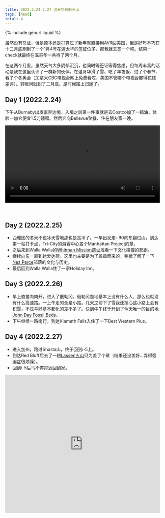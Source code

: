 ```yaml
---
title: 2022.2.24-2.27 温哥华到旧金山
tags: [head]
total: 4
---
```


{% include genurl.liquid %}

虽然没有签证，但是原本还是打算过了新年就直接用AVR回美国，但是好巧不巧在十二月底刷到了一个1月4号在渥太华的签证位子，那我就去签一个吧。结果一check就最终在温哥华一共待了两个月。

在这两个月里，虽然天气大多阴郁沉沉，也同时等签证等得焦虑，但每周丰富的活动是我在这里认识了一群新的伙伴。在温哥华滑了雪、吃了年夜饭、过了个春节、看了个冬奥会（加拿大CBC电视台网上免费看哎，美国不管哪个电视台都得花钱差评）。转眼间就到了二月底，是时候踏上归途了。

## Day 1 (2022.2.24)
下午从Burnaby出发直奔边境，入境之后第一件事就是去Costco加了一箱油，体验一加仑便宜1.5刀馈赠。然后奔向Bellevue聚餐、住在朋友家一晚。

<video width="100%" controls autoplay>
	<source src='{{"/images/2022-02/045-a.mp4"|relative_url}}' type="video/mp4">
	HTML5 video not supported.
</video>

&nbsp;

## Day 2 (2022.2.25)
- 西雅图的冬天不说冰天雪地那也是蛮冷了。一早出发走i-90向东翻过山，到达第一站打卡点，Tri-City的游客中心盖个Manhattan Project的章。
- 之后来到Walla Walla的[Whitman Mission遗址]({{arr[0]}})浅看一下文化碰撞的悲剧。
- 继续向东一直到达爱达荷，这里也主要是为了盖章而来的，稍微了解了一下[Nez Perce]({{arr[1]}})部落的文化与历史。
- 最后回到Walla Walla住了一家Holiday Inn。

## Day 3 (2022.2.26)
- 早上直接向南开，进入了俄勒冈。俄勒冈腹地基本上没有什么人，那么也就没有什么高速路。一上午走的全是小路。几天之前下了雪我还担心这小路上会有积雪，不过幸好基本都化的差不多了。快到中午终于开到了今天唯一的目的地[John Day Fossil Beds]({{arr[2]}})。
- 下午继续一路南行，到达Klamath Falls入住了一下Best Western Plus。

## Day 4 (2022.2.27)
- 进入加州，路过Shasta山，终于回到i-5上。
- 到达Red Bluff后去了一趟[Lassen火山]({{arr[3]}})只为盖了个章（结果还没盖好…弄得强迫症很烦躁）。
- 回到i-5后马不停蹄返回到家。

<iframe src="https://www.google.com/maps/embed?pb=!1m76!1m12!1m3!1d5698525.224861806!2d-123.90962233930917!3d43.08185072501385!2m3!1f0!2f0!3f0!3m2!1i1024!2i768!4f13.1!4m61!3e0!4m5!1s0x5486765a145241a1%3A0x71176245ed5a206!2sMetrotown%2C%20Burnaby%2C%20BC%2C%20Canada!3m2!1d49.2276257!2d-123.00757569999999!4m5!1s0x54906d0930494e61%3A0x715dbf37cd53349!2zU3BpY3kgUG9QbyBTemVjaHVhbiBGaXNoIOi-o-WphuWphuefs-mUhemxvA!3m2!1d47.6274338!2d-122.1445028!4m5!1s0x549879ed300d8685%3A0x62c7057fd41f744d!2sVisit%20Tri-Cities!3m2!1d46.217432599999995!2d-119.21786499999999!4m5!1s0x54a26847603804e7%3A0xba71d5a764fa96d6!2sWhitman%20Mission%20National%20Historic%20Site!3m2!1d46.0425695!2d-118.466009!4m5!1s0x54a048216d4dd5d9%3A0x13cb64a88a97def9!2sNez%20Perce%20National%20Historical%20Park%20Visitor%20Center!3m2!1d46.4474498!2d-116.82263409999999!4m5!1s0x54a26a3ffd64e0df%3A0x7cbac17ebfa74512!2sHoliday%20Inn%20Express%20Walla%20Walla%2C%20an%20IHG%20Hotel!3m2!1d46.067485!2d-118.36831699999999!4m5!1s0x54bb8e2177f28c31%3A0xc29e666a633f91b5!2sThomas%20Condon%20Paleontology%20Center!3m2!1d44.5530239!2d-119.64634269999999!4m5!1s0x54c8d45968f20ee3%3A0xf48d7ff528b99726!2sKlamath%20Falls%2C%20OR!3m2!1d42.224866999999996!2d-121.7816704!4m5!1s0x809d5607c14138bf%3A0x8f34d8a77a666742!2sLassen%20Volcanic%20National%20Park%2C%20California!3m2!1d40.497659999999996!2d-121.4206552!4m5!1s0x808fb645a9d05d3b%3A0x768dfb26dd7cc3a2!2sSunnyvale%2C%20CA!3m2!1d37.368829999999996!2d-122.0363496!5e0!3m2!1sen!2sus!4v1652852090522!5m2!1sen!2sus" width="100%" height="450" style="border:0;" allowfullscreen="" loading="lazy" referrerpolicy="no-referrer-when-downgrade"></iframe>